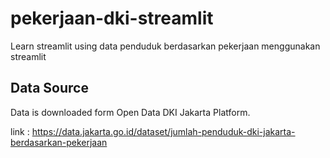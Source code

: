 # pekerjaan-dki-streamlit
Learn streamlit using data penduduk berdasarkan pekerjaan menggunakan streamlit

## Data Source 
Data is downloaded form Open Data DKI Jakarta Platform.

link : https://data.jakarta.go.id/dataset/jumlah-penduduk-dki-jakarta-berdasarkan-pekerjaan
